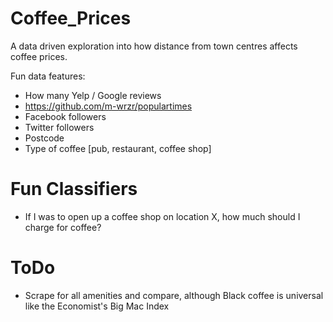 # Coffee_Prices

A data driven exploration into how distance from town centres affects coffee prices.

Fun data features:
* How many Yelp / Google reviews
* https://github.com/m-wrzr/populartimes
* Facebook followers
* Twitter followers
* Postcode
* Type of coffee [pub, restaurant, coffee shop]

# Fun Classifiers
* If I was to open up a coffee shop on location X, how much should I charge for coffee?

# ToDo
* Scrape for all amenities and compare, although Black coffee is universal like the Economist's Big Mac Index

